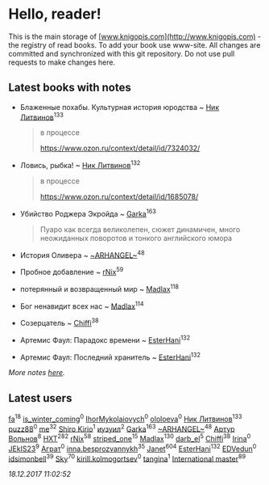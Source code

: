 # Hello, reader!
This is the main storage of [www.knigopis.com](http://www.knigopis.com) - the registry of read books.
To add your book use www-site. All changes are committed and synchronized with this git repository.
Do not use pull requests to make changes here.


## Latest books with notes
* Блаженные похабы. Культурная история юродства ~ [Ник Литвинов](users/241/241974816-vkontakte)<sup>133</sup>
    > в процессе
    > 
    > https://www.ozon.ru/context/detail/id/7324032/

* Ловись, рыбка! ~ [Ник Литвинов](users/241/241974816-vkontakte)<sup>132</sup>
    > в процессе
    > 
    > https://www.ozon.ru/context/detail/id/1685078/

* Убийство Роджера Экройда ~ [Garka](users/115/115753719718250012620-google)<sup>163</sup>
    > Пуаро как всегда великолепен, сюжет динамичен, много неожиданных поворотов и тонкого английского юмора

* История Оливера ~ [~ARHANGEL~](users/642/64251996-vkontakte)<sup>48</sup>

* Пробное добавление ~ [rNix](users/115/115622071-twitter)<sup>59</sup>

* потерянный и возвращенный мир ~ [Madlax](users/158/158304782-vkontakte)<sup>118</sup>

* Бог ненавидит всех нас ~ [Madlax](users/158/158304782-vkontakte)<sup>114</sup>

* Созерцатель ~ [Chiffi](users/105/105831994080785626680-google)<sup>38</sup>

* Артемис Фаул: Парадокс времени ~ [EsterHani](users/305/30558181-vkontakte)<sup>132</sup>

* Артемис Фаул: Последний хранитель ~ [EsterHani](users/305/30558181-vkontakte)<sup>132</sup>


_More notes [here](latest_books_with_notes.md)._


## Latest users
[fa](users/102/1026237132343086367-mailru)<sup>18</sup> 
[is_winter_coming](users/140/140559766-vkontakte)<sup>0</sup> 
[IhorMykolaiovych](users/158/1589991341068692-facebook)<sup>0</sup> 
[ololoeva](users/102/10210829435508010-facebook)<sup>0</sup> 
[Ник Литвинов](users/241/241974816-vkontakte)<sup>133</sup> 
[puzz88](users/423/4234886-vkontakte)<sup>0</sup> 
[me](users/381/381417697-yandex)<sup>32</sup> 
[Shiro Kirio](users/118/118269612928760236690-google)<sup>1</sup> 
[иузуил](users/238/238356806-vkontakte)<sup>2</sup> 
[Garka](users/115/115753719718250012620-google)<sup>163</sup> 
[~ARHANGEL~](users/642/64251996-vkontakte)<sup>48</sup> 
[Артур Вольнов](users/225/225880893-vkontakte)<sup>8</sup> 
[HXT](users/100/100002563462782-facebook)<sup>282</sup> 
[rNix](users/115/115622071-twitter)<sup>58</sup> 
[striped_one](users/249/249815548-vkontakte)<sup>15</sup> 
[Madlax](users/158/158304782-vkontakte)<sup>130</sup> 
[darb_el](users/184/184135339-vkontakte)<sup>5</sup> 
[Chiffi](users/105/105831994080785626680-google)<sup>38</sup> 
[Irina](users/136/1369298866493181-facebook)<sup>0</sup> 
[JEkIS23](users/115/115604603872979762940-google)<sup>9</sup> 
[Аграт](users/299/299943456-vkontakte)<sup>0</sup> 
[inna.besprozvannykh](users/733/73323849-yandex)<sup>35</sup> 
[Janet](users/108/108113656204404967440-google)<sup>604</sup> 
[EsterHani](users/305/30558181-vkontakte)<sup>132</sup> 
[EDVedun](users/112/112906369786975469815-google)<sup>0</sup> 
[idsimonbell](users/380/380554090-vkontakte)<sup>39</sup> 
[Sky](users/118/118049897850017649660-google)<sup>70</sup> 
[kirill.kolmogortsev](users/192/192728266-vkontakte)<sup>0</sup> 
[tangina](users/101/10155555907294681-facebook)<sup>1</sup> 
[International master](users/741/74140988-vkontakte)<sup>89</sup> 


_18.12.2017 11:02:52_
